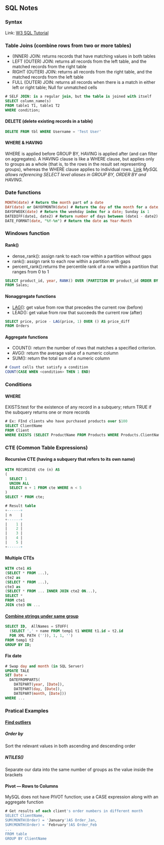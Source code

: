 ## SQL Notes
### Syntax
Link: [W3 SQL Tutorial](https://www.w3schools.com/sql/)
### Table Joins (combine rows from two or more tables)
* (INNER) JOIN: returns records that have matching values in both tables
* LEFT (OUTER) JOIN: returns all records from the left table, and the matched records from the right table
* RIGHT (OUTER) JOIN: returns all records from the right table, and the matched records from the left table
* FULL (OUTER) JOIN: returns all records when there is a match in either left or right table; Null for unmatched cells

```sql
# SELF JOIN: is a regular join, but the table is joined with itself
SELECT column_name(s)
FROM table1 T1, table1 T2
WHERE condition;
```

#### DELETE (delete existing records in a table)
```sql
DELETE FROM tbl WHERE Username = 'Test User'
```

#### WHERE & HAVING
WHERE is applied before GROUP BY, HAVING is applied after (and can filter on aggregates).
A HAVING clause is like a WHERE clause, but applies only to groups as a whole (that is, to the rows in the result set representing groups), whereas the WHERE clause applies to individual rows. [Link](https://docs.microsoft.com/en-us/sql/ssms/visual-db-tools/use-having-and-where-clauses-in-the-same-query-visual-database-tools?view=sql-server-ver15)
_MySQL allows referencing SELECT level aliases in GROUP BY, ORDER BY and HAVING._

### Date functions
```sql
MONTH(date) # Return the month part of a date
DAY(date) or DAYOFMONTH(date) # Return the day of the month for a date, 'mon'
DAYOFWEEK(date) # Return the weekday index for a date; Sunday is 1
DATEDIFF(date1, date2) # Return number of days between (date1 - date2)
DATE_FORMAT(date, "%Y-%m") # Return the date as Year-Month
```

### Windows function
#### Rank()
* dense_rank(): assign rank to each row within a partition without gaps
* rank(): assign rank to each row within a partition with gaps
* percent_rank():returns the percentile rank of a row within a partition that ranges from 0 to 1

```sql
SELECT product_id, year, RANK() OVER (PARTITION BY product_id ORDER BY year) AS 'rank' 
FROM Sales;
```
#### Nonaggregate functions
* [LAG()](https://www.mysqltutorial.org/mysql-window-functions/mysql-lag-function/): get value from row that precedes the current row (before)
* LEAD(): get value from row that succeeds the current row (after)
```sql
SELECT price, price - LAG(price, 1) OVER () AS price_diff
FROM Orders
```

#### Aggregate functions
* COUNT(): return the number of rows that matches a specified criterion.
* AVG(): return the average value of a numeric column
* SUM(): return the total sum of a numeric column


```sql
# Count cells that satisfy a condition
COUNT(CASE WHEN <condition> THEN 1 END)
```

### Conditions
#### WHERE
EXISTS:test for the existence of any record in a subquery; return TRUE if the subquery returns one or more records
```sql
# Ex: FInd clients who have purchased products over $100
SELECT ClientName
FROM Client
WHERE EXISTS (SELECT ProductName FROM Products WHERE Products.ClientName = Suppliers.ClientName AND Price > 100)
```

### CTE (Common Table Expressions)
#### Recursive CTE (having a subquery that refers to its own name)
```sql
WITH RECURSIVE cte (n) AS
(
  SELECT 1
  UNION ALL
  SELECT n + 1 FROM cte WHERE n < 5
)
SELECT * FROM cte;

# Result table
+------+
| n    |
+------+
|    1 |
|    2 |
|    3 |
|    4 |
|    5 |
+------+
```

#### Multiple CTEs
```sql
WITH cte1 AS
(SELECT * FROM ...),
cte2 as
(SELECT * FROM ...),
cte3 as
(SELECT * FROM ... INNER JOIN cte2 ON...),
SELECT *
FROM cte1
JOIN cte3 ON ...
```

#### [Combine strings under same group](https://stackoverflow.com/questions/31211506/how-stuff-and-for-xml-path-work-in-sql-server)
```sql
SELECT ID,  AllNames = STUFF(
  (SELECT ',' + name FROM temp1 t1 WHERE t1.id = t2.id
  FOR XML PATH ('')), 1, 1, '') 
FROM temp1 t2
GROUP BY ID;
```
#### Fix date
```sql
# Swap day and month (in SQL Server)
UPDATE TALE 
SET Date = 
  DATEFROMPARTS(
    DATEPART(year, [Date]),
    DATEPART(day, [Date]),  
    DATEPART(month, [Date]))
WHERE ...
```

### Pratical Examples
#### [Find outliers](https://dataschool.com/how-to-teach-people-sql/how-to-find-outliers-with-sql/)
##### Order by
Sort the relevant values in both ascending and descending order
##### NTILES()
Separate our data into the same number of groups as the value inside the brackets

#### Pivot — Rows to Columns
MySQL does not have PIVOT function; use a CASE expression along with an aggregate function
```sql
# Get results of each client's order numbers in different month
SELECT ClientName,  
SUM(MONTH(Order) = 'January')AS Order_Jan,
SUM(MONTH(Order) = 'February')AS Order_Feb
...
FROM table
GROUP BY ClientName
```


